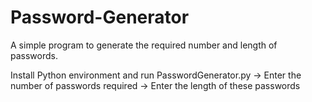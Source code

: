 # Password-Generator
A simple program to generate the required number and length of passwords.

Install Python environment and run PasswordGenerator.py
-> Enter the number of passwords required
-> Enter the length of these passwords
